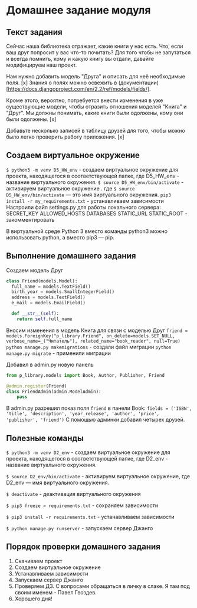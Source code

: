 # Домашнее задание модуля

## Текст задания

Сейчас наша библиотека отражает, какие книги у нас есть. Что, если ваш друг попросит у вас что-то почитать? Для того чтобы не запутаться и всегда помнить, кому и какую книгу вы отдали, давайте модифицируем наш проект.

Нам нужно добавить модель "Друга" и описать для неё необходимые поля. [x] Знания о полях можно освежить в (документации) [https://docs.djangoproject.com/en/2.2/ref/models/fields/].

Кроме этого, вероятно, потребуется внести изменения в уже существующие модели, чтобы отразить отношения моделей "Книга" и "Друг". Мы должны понимать, какие книги были одолжены, кому они были одолжены. [x]

Добавьте несколько записей в таблицу друзей для того, чтобы можно было легко проверить работу приложения. [x]

## Создаем виртуальное окружение

`$ python3 -m venv D5_HW_env` - cоздаем виртуальное окружение для проекта, находящегося в соответствующей папке, где D5_HW_env - название виртуального окружения.
`$ source D5_HW_env/bin/activate` - активируем виртуальное окружение . где `$ source D5_HW_env/bin/activate` — это имя виртуального окружения.
`pip3 install -r my_requirements.txt` - устанавливаем зависимости
Настроили файл settings.py для работы локального сервера:
SECRET_KEY
ALLOWED_HOSTS
DATABASES
STATIC_URL
STATIC_ROOT - закомментировать

В виртуальной среде Python 3 вместо команды python3 можно использовать python, а вместо pip3 — pip.

## Выполнение домашнего задания

Создаем модель Друг

```python
class Friend(models.Model):
  full_name = models.TextField()
  birth_year = models.SmallIntegerField()
  address = models.TextField()
  e_mail = models.EmailField()

  def __str__(self):
    return self.full_name
```

Вносим изменения в модель Книга для связи с моделью Друг
`friend = models.ForeignKey("p_library.Friend", on_delete=models.SET_NULL, verbose_name=_("Читатель"), related_name="book_reader", null=True)`
`python manage.py makemigrations` - создали файл миграции
`python manage.py migrate` - применили миграции

Добавил в admin.py новую панель

```python
from p_library.models import Book, Author, Publisher, Friend

@admin.register(Friend)
class FriendAdmin(admin.ModelAdmin):
    pass
```

В admin.py разрешил показ поля `friend` в панели Book: `fields = ('ISBN', 'title', 'description', 'year_release', 'author', 'price', 'publisher', 'friend')`
С помощью админки добавил четырех друзей.

## Полезные команды

`$ python3 -m venv D2_env` - cоздаем виртуальное окружение для проекта, находящегося в соответствующей папке, где D2_env - название виртуального окружения.

`$ source D2_env/bin/activate` - активируем виртуальное окружение, где D2_env — имя виртуального окружения.

`$ deactivate` - деактивация виртуального окружения

`$ pip3 freeze > requirements.txt` - сохраняем зависимости

`$ pip3 install -r requirements.txt` - устанавливаем зависимости

`$ python manage.py runserver` - запускаем сервер Джанго

## Порядок проверки домашнего задания

1. Скачиваем проект
2. Создаем виртуальное окружение
3. Устанавливаем зависимости
4. Запускаем сервер Джанго
5. Проверяем ДЗ. С вопросами обращаться в личку в слаке. Я там под своим именем - Павел Гвоздев.
6. Хорошего дня!
